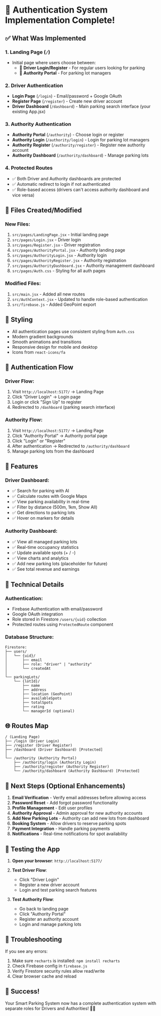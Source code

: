 # 🎉 Authentication System Implementation Complete!

## ✅ What Was Implemented

### 1. **Landing Page** (`/`)
- Initial page where users choose between:
  - 👤 **Driver Login/Register** - For regular users looking for parking
  - 🏢 **Authority Portal** - For parking lot managers

### 2. **Driver Authentication**
- **Login Page** (`/login`) - Email/password + Google OAuth
- **Register Page** (`/register`) - Create new driver account
- **Driver Dashboard** (`/dashboard`) - Main parking search interface (your existing App.jsx)

### 3. **Authority Authentication**  
- **Authority Portal** (`/authority`) - Choose login or register
- **Authority Login** (`/authority/login`) - Login for parking lot managers
- **Authority Register** (`/authority/register`) - Register new authority account
- **Authority Dashboard** (`/authority/dashboard`) - Manage parking lots

### 4. **Protected Routes**
- ✅ Both Driver and Authority dashboards are protected
- ✅ Automatic redirect to login if not authenticated
- ✅ Role-based access (drivers can't access authority dashboard and vice versa)

## 📂 Files Created/Modified

### New Files:
1. `src/pages/LandingPage.jsx` - Initial landing page
2. `src/pages/Login.jsx` - Driver login
3. `src/pages/Register.jsx` - Driver registration
4. `src/pages/AuthorityPortal.jsx` - Authority landing page
5. `src/pages/AuthorityLogin.jsx` - Authority login
6. `src/pages/AuthorityRegister.jsx` - Authority registration
7. `src/pages/AuthorityDashboard.jsx` - Authority management dashboard
8. `src/pages/Auth.css` - Styling for all auth pages

### Modified Files:
1. `src/main.jsx` - Added all new routes
2. `src/AuthContext.jsx` - Updated to handle role-based authentication
3. `src/firebase.js` - Added GeoPoint export

## 🎨 Styling
- All authentication pages use consistent styling from `Auth.css`
- Modern gradient backgrounds
- Smooth animations and transitions
- Responsive design for mobile and desktop
- Icons from `react-icons/fa`

## 🔐 Authentication Flow

### Driver Flow:
1. Visit `http://localhost:5177/` → Landing Page
2. Click "Driver Login" → Login page
3. Login or click "Sign Up" to register
4. Redirected to `/dashboard` (parking search interface)

### Authority Flow:
1. Visit `http://localhost:5177/` → Landing Page
2. Click "Authority Portal" → Authority portal page
3. Click "Login" or "Register"
4. After authentication → Redirected to `/authority/dashboard`
5. Manage parking lots from the dashboard

## 🚀 Features

### Driver Dashboard:
- ✅ Search for parking with AI
- ✅ Calculate routes with Google Maps
- ✅ View parking availability in real-time
- ✅ Filter by distance (500m, 1km, Show All)
- ✅ Get directions to parking lots
- ✅ Hover on markers for details

### Authority Dashboard:
- ✅ View all managed parking lots
- ✅ Real-time occupancy statistics
- ✅ Update available spots (+ / -)
- ✅ View charts and analytics
- ✅ Add new parking lots (placeholder for future)
- ✅ See total revenue and earnings

## 🔧 Technical Details

### Authentication:
- Firebase Authentication with email/password
- Google OAuth integration
- Role stored in Firestore `/users/{uid}` collection
- Protected routes using `ProtectedRoute` component

### Database Structure:
```
Firestore:
├── users/
│   └── {uid}/
│       ├── email
│       ├── role: "driver" | "authority"
│       └── createdAt
│
└── parkingLots/
    └── {lotId}/
        ├── name
        ├── address
        ├── location (GeoPoint)
        ├── availableSpots
        ├── totalSpots
        ├── rating
        └── managerId (optional)
```

## 🌐 Routes Map

```
/ (Landing Page)
├── /login (Driver Login)
├── /register (Driver Register)
├── /dashboard (Driver Dashboard) [Protected]
│
└── /authority (Authority Portal)
    ├── /authority/login (Authority Login)
    ├── /authority/register (Authority Register)
    └── /authority/dashboard (Authority Dashboard) [Protected]
```

## 🎯 Next Steps (Optional Enhancements)

1. **Email Verification** - Verify email addresses before allowing access
2. **Password Reset** - Add forgot password functionality
3. **Profile Management** - Edit user profiles
4. **Authority Approval** - Admin approval for new authority accounts
5. **Add New Parking Lots** - Authority can add new lots from dashboard
6. **Booking System** - Allow drivers to reserve parking spots
7. **Payment Integration** - Handle parking payments
8. **Notifications** - Real-time notifications for spot availability

## 📱 Testing the App

1. **Open your browser**: `http://localhost:5177/`
2. **Test Driver Flow**:
   - Click "Driver Login"
   - Register a new driver account
   - Login and test parking search features
   
3. **Test Authority Flow**:
   - Go back to landing page
   - Click "Authority Portal"
   - Register an authority account
   - Login and manage parking lots

## 🐛 Troubleshooting

If you see any errors:
1. Make sure `recharts` is installed: `npm install recharts`
2. Check Firebase config in `firebase.js`
3. Verify Firestore security rules allow read/write
4. Clear browser cache and reload

## 🎉 Success!

Your Smart Parking System now has a complete authentication system with separate roles for Drivers and Authorities! 🚗🏢
